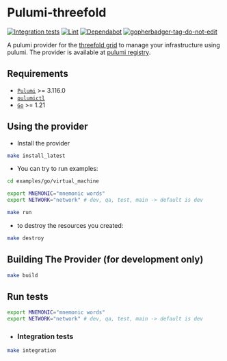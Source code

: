 # Pulumi-threefold

[![Integration tests](https://github.com/threefoldtech/pulumi-threefold/actions/workflows/integration.yaml/badge.svg?branch=development)](https://github.com/threefoldtech/pulumi-threefold/actions/workflows/integration.yaml) [![Lint](https://github.com/threefoldtech/pulumi-threefold/actions/workflows/lint.yaml/badge.svg?branch=development)](https://github.com/threefoldtech/pulumi-threefold/actions/workflows/lint.yaml) [![Dependabot](https://badgen.net/badge/Dependabot/enabled/green?icon=dependabot)](https://dependabot.com/) <a href='https://github.com/jpoles1/gopherbadger' target='_blank'>![gopherbadger-tag-do-not-edit](https://img.shields.io/badge/Go%20Coverage-54%25-brightgreen.svg?longCache=true&style=flat)</a>

A pulumi provider for the [threefold grid](https://threefold.io) to manage your infrastructure using pulumi.
The provider is available at [pulumi registry](https://www.pulumi.com/registry/packages/threefold/).

## Requirements

- [`Pulumi`](https://www.pulumi.com/docs/install/) >= 3.116.0
- [`pulumictl`](https://github.com/pulumi/pulumictl#installation)
- [`Go`](https://golang.org/doc/install) >= 1.21

## Using the provider

- Install the provider

```bash
make install_latest
```

- You can try to run examples:

```bash
cd examples/go/virtual_machine

export MNEMONIC="mnemonic words"
export NETWORK="network" # dev, qa, test, main -> default is dev

make run
```

- to destroy the resources you created:

```bash
make destroy
```

## Building The Provider (for development only)

```bash
make build
```

## Run tests

```bash
export MNEMONIC="mnemonic words"
export NETWORK="network" # dev, qa, test, main -> default is dev
```

- ### Integration tests

```bash
make integration
```
